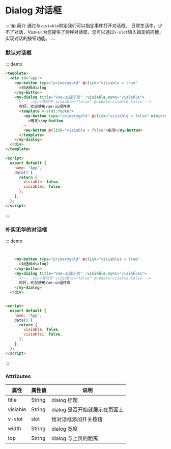 # Dialog 对话框
::: tip 简介
通过与`visiable`绑定我们可以指定事件打开对话框。
日常生活中，少不了对话，Vue-ui 为您提供了两种对话框，您可以通过`v-slot`填入指定的插槽，实现对话的按钮功能。
:::

### 默认对话框

::: demo 

```html
<template>
  <div id="app">
    <my-button type="primarygold" @click="visiable = true"
      >对话框dialog
    </my-button>
    <my-dialog title="Vue-ui提示您" :visiable.sync="visiable">
      <!-- .sync等同于 visiable="false" @update:visable,false -->
      你好，欢迎使用vue-ui组件库
      <template v-slot:footer>
        <my-button type="primarygold" @click="visiable = false" mimicry
          >确定</my-button
        >
        <my-button @click="visiable = false">取消</my-button>
      </template>
    </my-dialog>
  </div>
</template>

<script>
  export default {
    name: "App",
    data() {
      return {
        visiable: false,
        visiable1: false,
      };
    },
  };
</script>
```

:::

### 朴实无华的对话框

::: demo

```html


    <my-button type="primarygold" @click="visiable1 = true"
      >对话框dialog2
    </my-button>
    <my-dialog title="Vue-ui提示您" :visiable.sync="visiable1">
      <!-- .sync等同于 visiable="false" @update:visable,false -->
      你好，欢迎使用Vue-ui组件库
    </my-dialog>
  </div>


<script>
  export default {
    name: "App",
    data() {
      return {
        visiable: false,
        visiable1: false,
      };
    },
  };
</script>
```

:::

### Attributes

| 属性     | 属性值 | 说明                          |
| -------- | ------ | ----------------------------- |
| title    | String | dialog 标题                   |
| visiable | String | dialog 是否开始就展示在页面上 |
| v-slot   | slot   | 给对话框添加开关按钮          |
| width    | String | dialog 宽度                   |
| top      | String | dialog 与上页的距离           |
